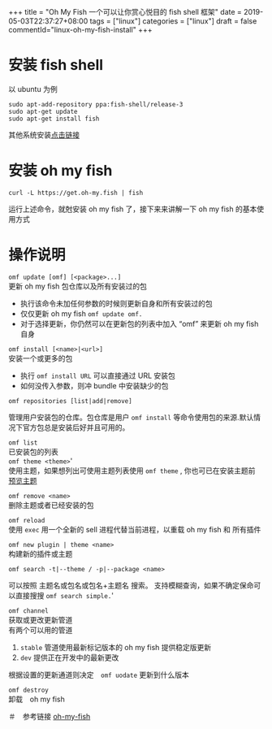 +++
title = "Oh My Fish 一个可以让你赏心悦目的 fish shell 框架"
date = 2019-05-03T22:37:27+08:00
tags = ["linux"]
categories = ["linux"]
draft = false
commentId="linux-oh-my-fish-install"
+++


# 安装 fish shell
以 ubuntu 为例
```
sudo apt-add-repository ppa:fish-shell/release-3
sudo apt-get update
sudo apt-get install fish
```

其他系统安装[点击链接](https://github.com/fish-shell/fish-shell)

# 安装 oh my fish

```
curl -L https://get.oh-my.fish | fish
```
运行上述命令，就尅安装 oh my fish 了，接下来来讲解一下 oh my fish 的基本使用方式

# 操作说明

`omf update [omf] [<package>...]`  
更新 oh my fish 包仓库以及所有安装过的包
- 执行该命令未加任何参数的时候则更新自身和所有安装过的包
- 仅仅更新 oh my fish `omf update omf.`
- 对于选择更新，你仍然可以在更新包的列表中加入 “omf” 来更新 oh my fish 自身  

`omf install [<name>|<url>]`  
安装一个或更多的包  

- 执行 `omf install URL` 可以直接通过 URL 安装包
- 如何没传入参数，则冲 bundle 中安装缺少的包  
  
 `omf repositories [list|add|remove]`  

管理用户安装包的仓库。包仓库是用户 `omf install` 等命令使用包的来源.默认情况下官方包总是安装后好并且可用的。  

`omf list`  
已安装包的列表  
`omf theme <theme>`'  
使用主题，如果想列出可使用主题列表使用 `omf theme` , 你也可已在安装主题前 [预览主题](https://github.com/oh-my-fish/oh-my-fish/blob/master/docs/Themes.md)

`omf remove <name>`  
删除主题或者已经安装的包  

`omf reload`  
使用 `exec` 用一个全新的 sell 进程代替当前进程，以重载 oh my fish 和 所有插件  

`omf new plugin | theme <name>`  
构建新的插件或主题  

`omf search -t|--theme / -p|--package <name>`  

可以按照 主题名或包名或包名+主题名 搜索。 支持模糊查询，如果不确定保命可以直接搜搜  `omf search simple.`'  

`omf channel`  
获取或更改更新管道  
有两个可以用的管道 
1. `stable` 管道使用最新标记版本的 oh my fish 提供稳定版更新　　
2.  `dev` 提供正在开发中的最新更改

根据设置的更新通道则决定　`omf uodate` 更新到什么版本  

`omf destroy`  
卸载　oh my fish


＃　参考链接
[oh-my-fish](https://github.com/oh-my-fish/oh-my-fish)
